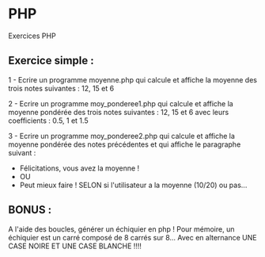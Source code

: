 # PHP
Exercices PHP

## Exercice simple :
1 - Ecrire un programme moyenne.php qui calcule et affiche la moyenne des trois notes suivantes : 12, 15 et 6

2 - Ecrire un programme moy_ponderee1.php qui calcule et affiche la moyenne pondérée des trois notes suivantes : 12, 15 et 6 avec leurs coefficients : 0.5, 1 et 1.5

3 - Ecrire un programme moy_ponderee2.php qui calcule et affiche la moyenne pondérée des notes précédentes et qui affiche le paragraphe suivant :
  - Félicitations, vous avez la moyenne !
  - OU
  - Peut mieux faire !
SELON si l'utilisateur a la moyenne (10/20) ou pas...

## BONUS :
A l'aide des boucles, générer un échiquier en php !
Pour mémoire, un échiquier est un carré composé de 8 carrés sur 8... Avec en alternance UNE CASE NOIRE ET UNE CASE BLANCHE !!!!
